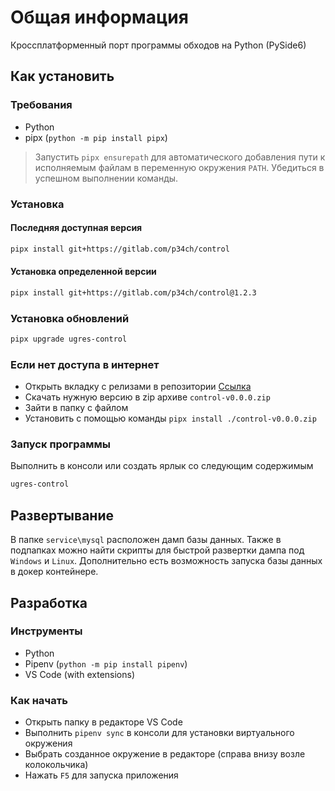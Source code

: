 # Общая информация

Кроссплатформенный порт программы обходов на Python (PySide6)

## Как установить

### Требования

* Python
* pipx (`python -m pip install pipx`)

> Запустить `pipx ensurepath` для автоматического добавления пути к исполняемым файлам в переменную окружения `PATH`. Убедиться в успешном выполнении команды.

### Установка

#### Последняя доступная версия

```bash
pipx install git+https://gitlab.com/p34ch/control
```

#### Установка определенной версии

```bash
pipx install git+https://gitlab.com/p34ch/control@1.2.3
```

### Установка обновлений

```bash
pipx upgrade ugres-control
```

### Если нет доступа в интернет

* Открыть вкладку с релизами в репозитории [Ссылка](https://gitlab.com/p34ch/control/-/releases)
* Скачать нужную версию в zip архиве `control-v0.0.0.zip`
* Зайти в папку с файлом
* Установить с помощью команды `pipx install ./control-v0.0.0.zip`

### Запуск программы

Выполнить в консоли или создать ярлык со следующим содержимым

```bash
ugres-control
```

## Развертывание

В папке `service\mysql` расположен дамп базы данных. Также в подпапках можно найти скрипты для быстрой развертки дампа под `Windows` и `Linux`.
Дополнительно есть возможность запуска базы данных в докер контейнере.

## Разработка

### Инструменты

* Python
* Pipenv (`python -m pip install pipenv`)
* VS Code (with extensions)

### Как начать

* Открыть папку в редакторе VS Code
* Выполнить `pipenv sync` в консоли для установки виртуального окружения
* Выбрать созданное окружение в редакторе (справа внизу возле колокольчика)
* Нажать `F5` для запуска приложения
